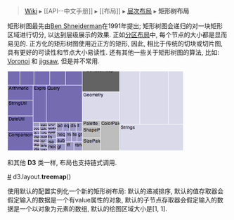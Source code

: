 > [Wiki](Home) ▸ [[API--中文手册]] ▸ [[布局]] ▸ [层次布局](层次布局) ▸ **矩形树布局**

矩形树图最先由[Ben Shneiderman](http://www.cs.umd.edu/hcil/treemap-history/)在1991年提出; 矩形树图会递归的对一块矩形区域进行切分, 以达到层级展示的效果. 正如[分区布局](分区布局)中, 每个节点的大小都是显而易见的. 正方化的矩形树图使用近正方的矩形, 因此, 相比于传统的切块或切片图, 具有更好的可读性和节点大小易读性. 还有其他一些关于矩形树图的算法, 比如: [Voronoi](http://portal.acm.org/citation.cfm?id=1056018.1056041) 和 [jigsaw](http://hint.fm/papers/158-wattenberg-final3.pdf), 但是并不常用.

[![treemap](treemap.png)](http://bl.ocks.org/mbostock/4063582)

和其他 **D3** 类一样, 布局也支持链式调用.

<a name="treemap" href="#treemap">#</a> d3.layout.<b>treemap</b>()

使用默认的配置实例化一个新的矩形树布局: 默认的递减排序, 默认的值存取器会假定输入的数据是一个有value属性的对象, 默认的子节点存取器会假定输入的数据是一个以对象为元素的数组, 默认的绘图区域大小是[1, 1].